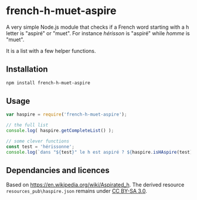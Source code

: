 # french-h-muet-aspire

A very simple Node.js module that checks if a French word starting with a h letter is "aspiré" or "muet". For instance _hérisson_ is "aspiré" while _homme_ is "muet".

It is a list with a few helper functions.

## Installation 
```sh
npm install french-h-muet-aspire
```

## Usage

```javascript
var haspire = require('french-h-muet-aspire');

// the full list
console.log( haspire.getCompleteList() );

// some clever functions
const test = 'hérissonne';
console.log(`dans "${test}" le h est aspiré ? ${haspire.isHAspire(test)}`);
```

## Dependancies and licences

Based on https://en.wikipedia.org/wiki/Aspirated_h. The derived resource `resources_pub\haspire.json` remains under [CC BY-SA 3.0](https://creativecommons.org/licenses/by-sa/3.0/).
